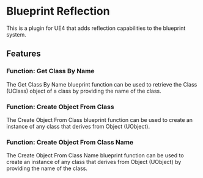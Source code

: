 # Blueprint Reflection

This is a plugin for UE4 that adds reflection capabilities to the blueprint system.

## Features

### Function: Get Class By Name

The Get Class By Name blueprint function can be used to retrieve the Class (UClass) object of a class by providing the name of the class.

### Function: Create Object From Class

The Create Object From Class blueprint function can be used to create an instance of any class that derives from Object (UObject).

### Function: Create Object From Class Name

The Create Object From Class Name blueprint function can be used to create an instance of any class that derives from Object (UObject) by providing the name of the class.